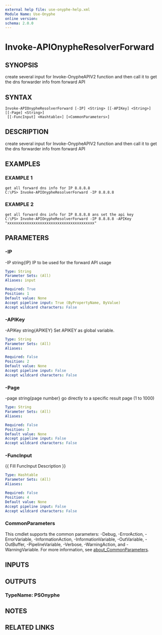 ```yaml
---
external help file: use-onyphe-help.xml
Module Name: Use-Onyphe
online version:
schema: 2.0.0
---
```


# Invoke-APIOnypheResolverForward

## SYNOPSIS
create several input for Invoke-OnypheAPIV2 function and then call it to get the dns forwarder info from forward API

## SYNTAX

```
Invoke-APIOnypheResolverForward [-IP] <String> [[-APIKey] <String>] [[-Page] <String>]
 [[-FuncInput] <Hashtable>] [<CommonParameters>]
```

## DESCRIPTION
create several input for Invoke-OnypheAPIV2 function and then call it to get the dns forwarder info from forward API

## EXAMPLES

### EXAMPLE 1
```
get all forward dns info for IP 8.8.8.8
C:\PS> Invoke-APIOnypheResolverForward -IP 8.8.8.8
```

### EXAMPLE 2
```
get all forward dns info for IP 8.8.8.8 ans set the api key
C:\PS> Invoke-APIOnypheResolverForward -IP 8.8.8.8 -APIKey "xxxxxxxxxxxxxxxxxxxxxxxxxxxxxxxxxxxxxxxx"
```

## PARAMETERS

### -IP
-IP string{IP}
IP to be used for the forward API usage

```yaml
Type: String
Parameter Sets: (All)
Aliases: input

Required: True
Position: 1
Default value: None
Accept pipeline input: True (ByPropertyName, ByValue)
Accept wildcard characters: False
```

### -APIKey
-APIKey string{APIKEY}
Set APIKEY as global variable.

```yaml
Type: String
Parameter Sets: (All)
Aliases:

Required: False
Position: 2
Default value: None
Accept pipeline input: False
Accept wildcard characters: False
```

### -Page
-page string{page number}
go directly to a specific result page (1 to 1000)

```yaml
Type: String
Parameter Sets: (All)
Aliases:

Required: False
Position: 3
Default value: None
Accept pipeline input: False
Accept wildcard characters: False
```

### -FuncInput
{{ Fill FuncInput Description }}

```yaml
Type: Hashtable
Parameter Sets: (All)
Aliases:

Required: False
Position: 4
Default value: None
Accept pipeline input: False
Accept wildcard characters: False
```

### CommonParameters
This cmdlet supports the common parameters: -Debug, -ErrorAction, -ErrorVariable, -InformationAction, -InformationVariable, -OutVariable, -OutBuffer, -PipelineVariable, -Verbose, -WarningAction, and -WarningVariable. For more information, see [about_CommonParameters](http://go.microsoft.com/fwlink/?LinkID=113216).

## INPUTS

## OUTPUTS

### TypeName: PSOnyphe
## NOTES

## RELATED LINKS
